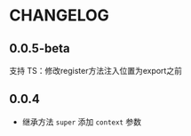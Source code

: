 # CHANGELOG

## 0.0.5-beta

支持 TS：修改register方法注入位置为export之前 

## 0.0.4

- 继承方法 `super` 添加 `context` 参数
